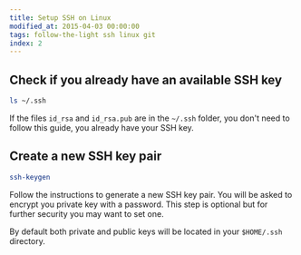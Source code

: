```yaml
---
title: Setup SSH on Linux
modified_at: 2015-04-03 00:00:00
tags: follow-the-light ssh linux git
index: 2
---
```


## Check if you already have an available SSH key

```bash
ls ~/.ssh
```

If the files `id_rsa` and `id_rsa.pub` are in the `~/.ssh` folder, you don't
need to follow this guide, you already have your SSH key.

## Create a new SSH key pair

```bash
ssh-keygen
```

Follow the instructions to generate a new SSH key pair. You will be asked to encrypt
you private key with a password. This step is optional but for further security you may
want to set one.

By default both private and public keys will be located in your `$HOME/.ssh` directory.
